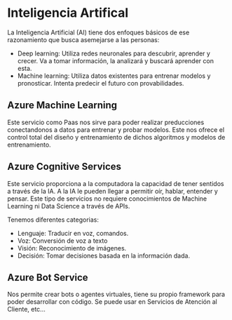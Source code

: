 # Inteligencia Artifical

La Inteligencia Artificial (AI) tiene dos enfoques básicos de ese razonamiento que busca asemejarse a las personas:

* Deep learning: Utiliza redes neuronales para descubrir, aprender y crecer. Va a tomar información, la analizará y buscará aprender con esta.
* Machine learning: Utiliza datos existentes para entrenar modelos y pronosticar. Intenta predecir el futuro con provabilidades.

## Azure Machine Learning

Este servicio como Paas nos sirve para poder realizar preducciones conectandonos a datos para entrenar y probar modelos. Este nos ofrece el control total del diseño y entrenamiento de dichos algoritmos y modelos de entrenamiento.

## Azure Cognitive Services

Este servicio proporciona a la computadora la capacidad de tener sentidos a través de la IA. A la IA le pueden llegar a permitir oír, hablar, entender y pensar. Este tipo de servicios no requiere conocimientos de Machine Learning ni Data Science a través de APIs.

Tenemos diferentes categorias:

* Lenguaje: Traducir en voz, comandos.
* Voz: Conversión de voz a texto
* Visión: Reconocimiento de imágenes.
* Decisión: Tomar decisiones basada en la información dada.

## Azure Bot Service

Nos permite crear bots o agentes virtuales, tiene su propio framework para poder desarrollar con código. Se puede usar en Servicios de Atención al Cliente, etc...
